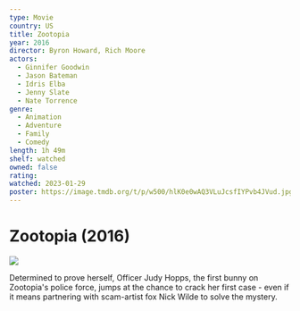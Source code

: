 ```yaml
---
type: Movie
country: US
title: Zootopia
year: 2016
director: Byron Howard, Rich Moore
actors:
  - Ginnifer Goodwin
  - Jason Bateman
  - Idris Elba
  - Jenny Slate
  - Nate Torrence
genre:
  - Animation
  - Adventure
  - Family
  - Comedy
length: 1h 49m
shelf: watched
owned: false
rating:
watched: 2023-01-29
poster: https://image.tmdb.org/t/p/w500/hlK0e0wAQ3VLuJcsfIYPvb4JVud.jpg
---
```


# Zootopia (2016)

![](https://image.tmdb.org/t/p/w500/hlK0e0wAQ3VLuJcsfIYPvb4JVud.jpg)

Determined to prove herself, Officer Judy Hopps, the first bunny on Zootopia's police force, jumps at the chance to crack her first case - even if it means partnering with scam-artist fox Nick Wilde to solve the mystery.